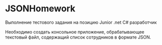 # JSONHomework
Выполнение тестового задания на позицию Junior .net C# разработчик

Необходимо создать консольное приложение, обрабатывающее текстовый файл, содержащий список сотрудников в формате JSON.
